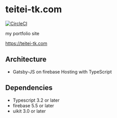 # teitei-tk.com

[![CircleCI](https://circleci.com/gh/teitei-tk/teitei-tk.com.svg?style=svg)](https://circleci.com/gh/teitei-tk/teitei-tk.com)

my portfolio site

https://teitei-tk.com

## Architecture

* Gatsby-JS on firebase Hosting with TypeScript

## Dependencies

* Typescript 3.2 or later
* firebase 5.5 or later
* uikit 3.0 or later